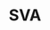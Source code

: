 ---
title: "SVA"
url: /ciudad-autonoma-de-buenos-aires/sva-avenida-raul-scalabrini-ortiz/
shop: coche
---